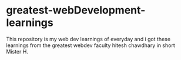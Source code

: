 # greatest-webDevelopment-learnings
This repository is my web dev learnings of everyday and i got these learnings from the greatest webdev faculty hitesh chawdhary in short Mister H. 

